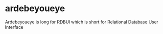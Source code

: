 # ardebeyoueye
Ardebeyoueye is long for RDBUI which is short for Relational Database User Interface
